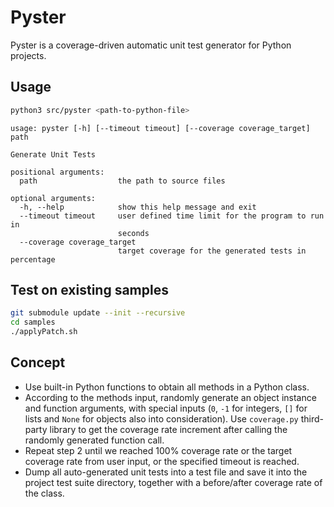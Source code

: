 # Pyster

Pyster is a coverage-driven automatic unit test generator for Python projects.

## Usage
```bash
python3 src/pyster <path-to-python-file>
```

```
usage: pyster [-h] [--timeout timeout] [--coverage coverage_target] path

Generate Unit Tests

positional arguments:
  path                  the path to source files

optional arguments:
  -h, --help            show this help message and exit
  --timeout timeout     user defined time limit for the program to run in
                        seconds
  --coverage coverage_target
                        target coverage for the generated tests in percentage
```

## Test on existing samples
```bash
git submodule update --init --recursive
cd samples
./applyPatch.sh
```


## Concept
* Use built-in Python functions to obtain all methods in a Python class.
* According to the methods input, randomly generate an object instance and function arguments, with special inputs (`0`, `-1` for integers, `[]` for lists and `None` for objects also into consideration). Use `coverage.py` third-party library to get the coverage rate increment after calling the randomly generated function call.
* Repeat step 2 until we reached 100% coverage rate or the target coverage rate from user input, or the specified timeout is reached.
* Dump all auto-generated unit tests into a test file and save it into the project test suite directory, together with a before/after coverage rate of the class.
